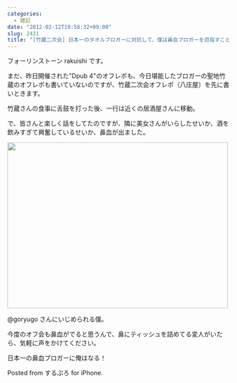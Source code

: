 ```yaml
---
categories:
  - 雑記
date: "2012-02-12T19:58:32+09:00"
slug: 2431
title: "[竹蔵二次会] 日本一のタオルブロガーに対抗して、僕は鼻血ブロガーを目指すことにした"
---
```


フォーリンストーン rakuishi です。

まだ、昨日開催された"Dpub 4"のオフレポも、今日堪能したブロガーの聖地竹蔵のオフレポも書いていないのですが、竹蔵二次会オフレポ（八庄屋）を先に書いときます。

竹蔵さんの食事に舌鼓を打った後、一行は近くの居酒屋さんに移動。

で、皆さんと楽しく話をしてたのですが、隣に美女さんがいらしたせいか、酒を飲みすぎて興奮しているせいか、鼻血が出ました。

<img alt="" src="/images/2012/02/2431_1.jpg" width="500" height="377">

@goryugo さんにいじめられる僕。

今度のオフ会も鼻血がでると思うんで、鼻にティッシュを詰めてる変人がいたら、気軽に声をかけてください。

日本一の鼻血ブロガーに俺はなる！

Posted from するぷろ for iPhone.
